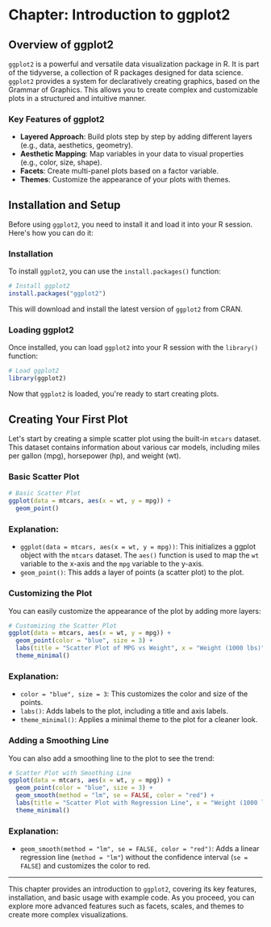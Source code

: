 # Chapter: Introduction to ggplot2

## Overview of ggplot2

`ggplot2` is a powerful and versatile data visualization package in R. It is part of the tidyverse, a collection of R packages designed for data science. `ggplot2` provides a system for declaratively creating graphics, based on the Grammar of Graphics. This allows you to create complex and customizable plots in a structured and intuitive manner.

### Key Features of ggplot2

- **Layered Approach**: Build plots step by step by adding different layers (e.g., data, aesthetics, geometry).
- **Aesthetic Mapping**: Map variables in your data to visual properties (e.g., color, size, shape).
- **Facets**: Create multi-panel plots based on a factor variable.
- **Themes**: Customize the appearance of your plots with themes.

## Installation and Setup

Before using `ggplot2`, you need to install it and load it into your R session. Here's how you can do it:

### Installation

To install `ggplot2`, you can use the `install.packages()` function:

```r
# Install ggplot2
install.packages("ggplot2")
```

This will download and install the latest version of `ggplot2` from CRAN.

### Loading ggplot2

Once installed, you can load `ggplot2` into your R session with the `library()` function:

```r
# Load ggplot2
library(ggplot2)
```

Now that `ggplot2` is loaded, you're ready to start creating plots.

## Creating Your First Plot

Let's start by creating a simple scatter plot using the built-in `mtcars` dataset. This dataset contains information about various car models, including miles per gallon (mpg), horsepower (hp), and weight (wt).

### Basic Scatter Plot

```r
# Basic Scatter Plot
ggplot(data = mtcars, aes(x = wt, y = mpg)) +
  geom_point()
```

### Explanation:
- `ggplot(data = mtcars, aes(x = wt, y = mpg))`: This initializes a ggplot object with the `mtcars` dataset. The `aes()` function is used to map the `wt` variable to the x-axis and the `mpg` variable to the y-axis.
- `geom_point()`: This adds a layer of points (a scatter plot) to the plot.

### Customizing the Plot

You can easily customize the appearance of the plot by adding more layers:

```r
# Customizing the Scatter Plot
ggplot(data = mtcars, aes(x = wt, y = mpg)) +
  geom_point(color = "blue", size = 3) +
  labs(title = "Scatter Plot of MPG vs Weight", x = "Weight (1000 lbs)", y = "Miles per Gallon") +
  theme_minimal()
```

### Explanation:
- `color = "blue", size = 3`: This customizes the color and size of the points.
- `labs()`: Adds labels to the plot, including a title and axis labels.
- `theme_minimal()`: Applies a minimal theme to the plot for a cleaner look.

### Adding a Smoothing Line

You can also add a smoothing line to the plot to see the trend:

```r
# Scatter Plot with Smoothing Line
ggplot(data = mtcars, aes(x = wt, y = mpg)) +
  geom_point(color = "blue", size = 3) +
  geom_smooth(method = "lm", se = FALSE, color = "red") +
  labs(title = "Scatter Plot with Regression Line", x = "Weight (1000 lbs)", y = "Miles per Gallon") +
  theme_minimal()
```

### Explanation:
- `geom_smooth(method = "lm", se = FALSE, color = "red")`: Adds a linear regression line (`method = "lm"`) without the confidence interval (`se = FALSE`) and customizes the color to red.

---

This chapter provides an introduction to `ggplot2`, covering its key features, installation, and basic usage with example code. As you proceed, you can explore more advanced features such as facets, scales, and themes to create more complex visualizations.
